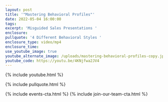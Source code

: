 ```yaml
---
layout: post
title: '"Mastering Behavioral Profiles"'
date: 2022-05-04 16:00:00
tags:
excerpt: 'Misguided Sales Presentations '
enclosure:
pullquote: '4 Different Behavioral Styles '
enclosure_type: video/mp4
enclosure_time:
use_youtube_image: true
youtube_alternate_image: /uploads/mastering-behavioral-profiles-copy.jpg
youtube_code: https://youtu.be/4KNjfwa2JV4
---
```

{% include youtube.html %}

{% include pullquote.html %}

{% include events-cta.html %} {% include join-our-team-cta.html %}
